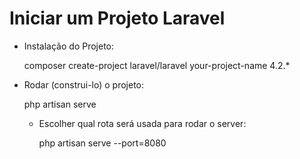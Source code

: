 #  Iniciar um Projeto Laravel

+ Instalação do Projeto:

	composer create-project laravel/laravel your-project-name 4.2.*


+ Rodar (construi-lo) o projeto:

	php artisan serve

	- Escolher qual rota será usada para rodar o server:

		php artisan serve --port=8080



